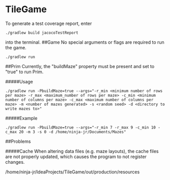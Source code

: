 # TileGame
To generate a test coverage report, enter

    ./gradlew build jacocoTestReport
into the terminal.
##Game
No special arguments or flags are required to run the game.

    ./gradlew run

##Prim
Currently, the "buildMaze" property must be present and set to "true" to run Prim.

#####Usage

    ./gradlew run -PbuildMaze=true --args="-r_min <minimum number of rows per maze> -r_max <maximum_number of rows per maze> -c_min <minimum number of columns per maze> -c_max <maximum number of columns per maze> -m <number of mazes generated> -s <random seed> -d <directory to write mazes to>"

#####Example

    ./gradlew run -PbuildMaze=true --args="-r_min 7 -r_max 9 -c_min 10 -c_max 20 -m 3 -s 0 -d /home/ninja-jr/Documents/Mazes"

##Problems

#####Cache
When altering data files (e.g. maze layouts), the cache files are not properly updated, which causes the program to not register changes.

/home/ninja-jr/IdeaProjects/TileGame/out/production/resources